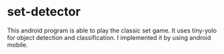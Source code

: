 # set-detector
This android program is able to play the classic set game. It uses tiny-yolo for object detection and classification. I implemented it by using android mobile.
